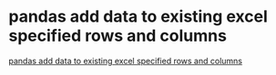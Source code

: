 # pandas add data to existing excel specified rows and columns
[pandas add data to existing excel specified rows and columns](https://aiwithcloud.com/2022/09/15/pandas_add_data_to_existing_excel_specified_rows_and_columns/)